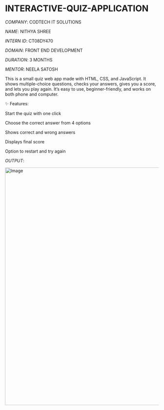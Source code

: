 # INTERACTIVE-QUIZ-APPLICATION

*COMPANY*: CODTECH IT SOLUTIONS

*NAME*: NITHYA SHREE

*INTERN ID*: CT08DY470

*DOMAIN*: FRONT END DEVELOPMENT

*DURATION*: 3 MONTHS

*MENTOR*: NEELA SATOSH

This is a small quiz web app made with HTML, CSS, and JavaScript.
It shows multiple-choice questions, checks your answers, gives you a score, and lets you play again.
It’s easy to use, beginner-friendly, and works on both phone and computer.

✨ Features:

Start the quiz with one click

Choose the correct answer from 4 options

Shows correct and wrong answers

Displays final score

Option to restart and try again

*OUTPUT*:

<img width="1537" height="780" alt="Image" src="https://github.com/user-attachments/assets/076c1bc6-22fd-4864-af55-de9a056be088" />


